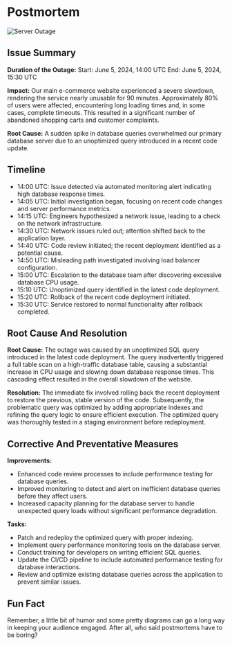 # Postmortem

![Server Outage](https://images.unsplash.com/photo-1581091215367-59cf8c10636f?crop=entropy&cs=tinysrgb&fit=max&fm=jpg&ixid=MnwzNjUyOXwwfDF8c2VhcmNofDF8fHNlcnZlciUyMG91dGFnZXxlbnwwfHx8fDE2NTg2MjA3MTQ&ixlib=rb-1.2.1&q=80&w=1080)


## Issue Summary

**Duration of the Outage:**
Start: June 5, 2024, 14:00 UTC
End: June 5, 2024, 15:30 UTC

**Impact:**
Our main e-commerce website experienced a severe slowdown, rendering the service nearly unusable for 90 minutes. Approximately 80% of users were affected, encountering long loading times and, in some cases, complete timeouts. This resulted in a significant number of abandoned shopping carts and customer complaints.

**Root Cause:**
A sudden spike in database queries overwhelmed our primary database server due to an unoptimized query introduced in a recent code update.

## Timeline

+ 14:00 UTC: Issue detected via automated monitoring alert indicating high database response times.
+ 14:05 UTC: Initial investigation began, focusing on recent code changes and server performance metrics.
+ 14:15 UTC: Engineers hypothesized a network issue, leading to a check on the network infrastructure.
+ 14:30 UTC: Network issues ruled out; attention shifted back to the application layer.
+ 14:40 UTC: Code review initiated; the recent deployment identified as a potential cause.
+ 14:50 UTC: Misleading path investigated involving load balancer configuration.
+ 15:00 UTC: Escalation to the database team after discovering excessive database CPU usage.
+ 15:10 UTC: Unoptimized query identified in the latest code deployment.
+ 15:20 UTC: Rollback of the recent code deployment initiated.
+ 15:30 UTC: Service restored to normal functionality after rollback completed.

## Root Cause And Resolution

**Root Cause:**
The outage was caused by an unoptimized SQL query introduced in the latest code deployment. The query inadvertently triggered a full table scan on a high-traffic database table, causing a substantial increase in CPU usage and slowing down database response times. This cascading effect resulted in the overall slowdown of the website.

**Resolution:**
The immediate fix involved rolling back the recent deployment to restore the previous, stable version of the code. Subsequently, the problematic query was optimized by adding appropriate indexes and refining the query logic to ensure efficient execution. The optimized query was thoroughly tested in a staging environment before redeployment.

## Corrective And Preventative Measures

**Improvements:**

+ Enhanced code review processes to include performance testing for database queries.
+ Improved monitoring to detect and alert on inefficient database queries before they affect users.
+ Increased capacity planning for the database server to handle unexpected query loads without significant performance degradation.

**Tasks:**

 + Patch and redeploy the optimized query with proper indexing.
 + Implement query performance monitoring tools on the database server.
 + Conduct training for developers on writing efficient SQL queries.
 + Update the CI/CD pipeline to include automated performance testing for database interactions.
 + Review and optimize existing database queries across the application to prevent similar issues.

## Fun Fact

Remember, a little bit of humor and some pretty diagrams can go a long way in keeping your audience engaged. After all, who said postmortems have to be boring?
